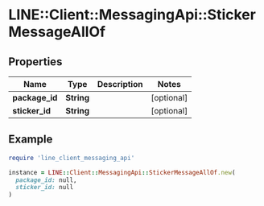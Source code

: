 # LINE::Client::MessagingApi::StickerMessageAllOf

## Properties

| Name | Type | Description | Notes |
| ---- | ---- | ----------- | ----- |
| **package_id** | **String** |  | [optional] |
| **sticker_id** | **String** |  | [optional] |

## Example

```ruby
require 'line_client_messaging_api'

instance = LINE::Client::MessagingApi::StickerMessageAllOf.new(
  package_id: null,
  sticker_id: null
)
```

